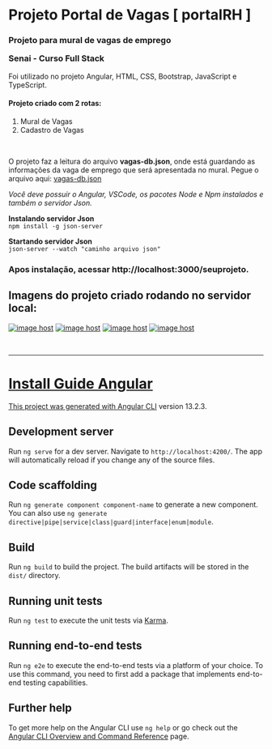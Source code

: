 # Projeto Portal de Vagas [ portalRH ]

### Projeto para mural de vagas de emprego <p> Senai - Curso Full Stack</p>
Foi utilizado no projeto Angular, HTML, CSS, Bootstrap, JavaScript e TypeScript.

#### Projeto criado com 2 rotas:
1. Mural de Vagas 
2. Cadastro de Vagas

<br>

O projeto faz a leitura do arquivo __vagas-db.json__, onde está guardando as informações da vaga de emprego que será apresentada no mural.
Pegue o arquivo aqui: <a href="https://github.com/william-esteves/portalRH---Mural-Vagas-com-Angular/blob/99ec5f379bb8fdc0abd9e8ea821c10326d7b1085/vagas-db.json">vagas-db.json</a>
                      
*Você deve possuir o Angular, VSCode, os pacotes Node e Npm instalados e também o servidor Json.*
                         
__Instalando servidor Json__ <br>
`npm install -g json-server`

__Startando servidor Json__ <br>
`json-server --watch "caminho arquivo json"`

### Apos instalação, acessar http://localhost:3000/seuprojeto.

## Imagens do projeto criado rodando no servidor local:                   

<a href="https://imgbox.com/5SOVdQid" target="_blank">
  <img src="https://thumbs2.imgbox.com/ad/78/mb46HciH_t.png" alt="image host"/></a> <a href="https://imgbox.com/N5vGiZtS" target="_blank">
  <img src="https://thumbs2.imgbox.com/00/c4/5SOVdQid_t.png" alt="image host"/></a> <a href="https://imgbox.com/OveE42AP" target="_blank">
  <img src="https://thumbs2.imgbox.com/ea/33/OveE42AP_t.png" alt="image host"/></a> <a href="https://imgbox.com/mb46HciH" target="_blank">  
  <img src="https://thumbs2.imgbox.com/4c/13/N5vGiZtS_t.png" alt="image host"/></a> <a href="https://imgbox.com/vCUxIYFn" target="_blank">
  

  
  
<br><hr>
  
  # Install Guide Angular

This project was generated with [Angular CLI](https://github.com/angular/angular-cli) version 13.2.3.

## Development server

Run `ng serve` for a dev server. Navigate to `http://localhost:4200/`. The app will automatically reload if you change any of the source files.

## Code scaffolding

Run `ng generate component component-name` to generate a new component. You can also use `ng generate directive|pipe|service|class|guard|interface|enum|module`.

## Build

Run `ng build` to build the project. The build artifacts will be stored in the `dist/` directory.

## Running unit tests

Run `ng test` to execute the unit tests via [Karma](https://karma-runner.github.io).

## Running end-to-end tests

Run `ng e2e` to execute the end-to-end tests via a platform of your choice. To use this command, you need to first add a package that implements end-to-end testing capabilities.

## Further help

To get more help on the Angular CLI use `ng help` or go check out the [Angular CLI Overview and Command Reference](https://angular.io/cli) page.
